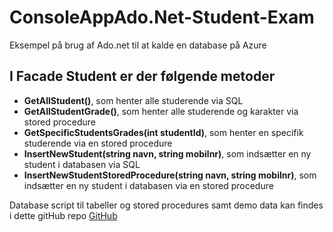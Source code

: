 # ConsoleAppAdo.Net-Student-Exam
Eksempel på brug af Ado.net til at kalde en database på Azure

## I Facade Student er der følgende metoder
* **GetAllStudent()**, som henter alle studerende via SQL
* **GetAllStudentGrade()**, som henter alle studerende og karakter via stored procedure
* **GetSpecificStudentsGrades(int studentId)**, som henter en specifik studerende via en stored procedure
* **InsertNewStudent(string navn, string mobilnr)**, som indsætter en ny student i databasen via SQL
* **InsertNewStudentStoredProcedure(string navn, string mobilnr)**, som indsætter en ny student i databasen via en stored procedure

Database script til tabeller og stored procedures samt demo data kan findes i dette gitHub repo
[GitHub](https://github.com/MartinKierkegaard/StudentExamDB)


